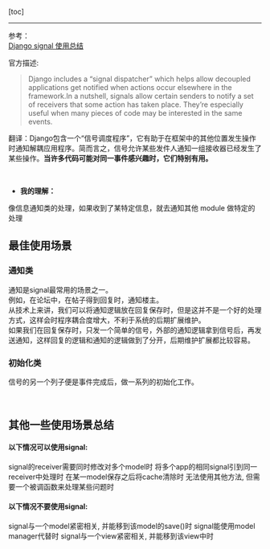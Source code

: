[toc]

---

参考：<br>
[Django signal 使用总结](https://segmentfault.com/a/1190000008455657)

官方描述:
> Django includes a “signal dispatcher” which helps allow decoupled applications get notified when actions occur elsewhere in the framework.In a nutshell, signals allow certain senders to notify a set of receivers that some action has taken place. They’re especially useful when many pieces of code may be interested in the same events.

翻译：Django包含一个“信号调度程序”，它有助于在框架中的其他位置发生操作时通知解耦应用程序。简而言之，信号允许某些发件人通知一组接收器已经发生了某些操作。**当许多代码可能对同一事件感兴趣时，它们特别有用。**

<br>

- **我的理解：**

像信息通知类的处理，如果收到了某特定信息，就去通知其他 module 做特定的处理
<br>

## 最佳使用场景
### 通知类　
通知是signal最常用的场景之一。<br>例如，在论坛中，在帖子得到回复时，通知楼主。<br>从技术上来讲，我们可以将通知逻辑放在回复保存时，但是这并不是一个好的处理方式，这样会时程序耦合度增大，不利于系统的后期扩展维护。<br>如果我们在回复保存时，只发一个简单的信号，外部的通知逻辑拿到信号后，再发送通知，这样回复的逻辑和通知的逻辑做到了分开，后期维护扩展都比较容易。

### 初始化类
信号的另一个列子便是事件完成后，做一系列的初始化工作。

<br>

## 其他一些使用场景总结
#### 以下情况可以使用signal:
signal的receiver需要同时修改对多个model时
将多个app的相同signal引到同一receiver中处理时
在某一model保存之后将cache清除时
无法使用其他方法, 但需要一个被调函数来处理某些问题时

#### 以下情况不要使用signal:
signal与一个model紧密相关, 并能移到该model的save()时
signal能使用model manager代替时
signal与一个view紧密相关, 并能移到该view中时